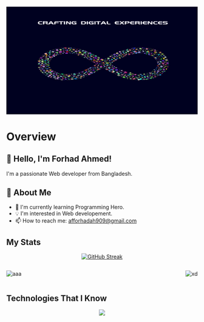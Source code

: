 
[![Forhad Banner pic](https://raw.githubusercontent.com/ForhadAhmed367423/ForhadAhmed367423/main/images/banner/Liceria%20Studio.jpg "Shiprock, New Mexico by Beau Rogers")](https://www.flickr.com/photos/beaurogers/31833779864/in/photolist-Qv3rFw-34mt9F-a9Cmfy-5Ha3Zi-9msKdv-o3hgjr-hWpUte-4WMsJ1-KUQ8N-deshUb-vssBD-6CQci6-8AFCiD-zsJWT-nNfsgB-dPDwZJ-bn9JGn-5HtSXY-6CUhAL-a4UTXB-ugPum-KUPSo-fBLNm-6CUmpy-4WMsc9-8a7D3T-83KJev-6CQ2bK-nNusHJ-a78rQH-nw3NvT-7aq2qf-8wwBso-3nNceh-ugSKP-4mh4kh-bbeeqH-a7biME-q3PtTf-brFpgb-cg38zw-bXMZc-nJPELD-f58Lmo-bXMYG-bz8AAi-bxNtNT-bXMYi-bXMY6-bXMYv)


# Overview

## 👋 Hello, I'm Forhad Ahmed!

I'm a passionate Web developer from Bangladesh.

## 🚀 About Me

- 🌱 I'm currently learning Programming Hero.
- 💡 I'm interested in Web developement.
- 📫 How to reach me: afforhadah909@gmail.com




## My Stats
<div align="center">

[![GitHub Streak](https://github-readme-streak-stats.herokuapp.com?user=ForhadAhmed367423&theme=prussian&hide_border=true)](https://git.io/streak-stats)

<div style="display: flex; justify-content: space-between;">

 ![aaa](http://github-profile-summary-cards.vercel.app/api/cards/stats?username=ForhadAhmed367423&theme=darcula)

  ![xd](http://github-profile-summary-cards.vercel.app/api/cards/productive-time?username=ForhadAhmed367423&theme=darcula&utcOffset=8) 


</div>

</div>


 ## Technologies That I Know
<p align="center">
  <a href="https://skillicons.dev">
    <img src="https://skillicons.dev/icons?i=html,css,js,react,mongodb,express,bootstrap,tailwind,mui,firebase,git,github,nodejs" />
  </a>
</p>




